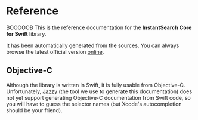 

# Reference

BOOOOOB This is the reference documentation for the **InstantSearch Core for Swift** library.

It has been automatically generated from the sources. You can always browse the latest official version [online](https://community.algolia.com/instantsearch-core-swift).


## Objective-C

Although the library is written in Swift, it is fully usable from Objective-C. Unfortunately, [Jazzy](https://github.com/realm/jazzy) (the tool we use to generate this documentation) does not yet support generating Objective-C documentation from Swift code, so you will have to guess the selector names (but Xcode's autocompletion should be your friend).
